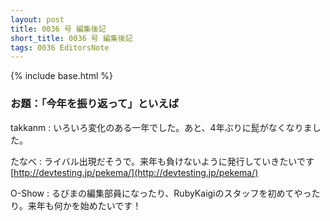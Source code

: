 ```yaml
---
layout: post
title: 0036 号 編集後記
short_title: 0036 号 編集後記
tags: 0036 EditorsNote
---
```

{% include base.html %}


### お題：「今年を振り返って」といえば

takkanm
: いろいろ変化のある一年でした。あと、4年ぶりに髭がなくなりました。

たなべ
: ライバル出現だそうで。来年も負けないように発行していきたいです [http://devtesting.jp/pekema/](http://devtesting.jp/pekema/)

O-Show
: るびまの編集部員になったり、RubyKaigiのスタッフを初めてやったり。来年も何かを始めたいです！


